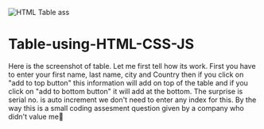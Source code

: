 ![HTML Table ass](https://user-images.githubusercontent.com/84571604/126867097-5dd8136b-b899-4b4b-b3e6-8784c8f4ce3f.jpg)
# Table-using-HTML-CSS-JS
Here is the screenshot of table. Let me first tell how its work. First you have to enter your first name, last name, city and Country then if you click on "add to top button" this information will add on top of the table and if you click on "add to bottom button" it will add at the bottom.
The surprise is serial no. is auto increment we don't need to enter any index for this. By the way this is a small coding assesment question given by a company who didn't value me🙂

